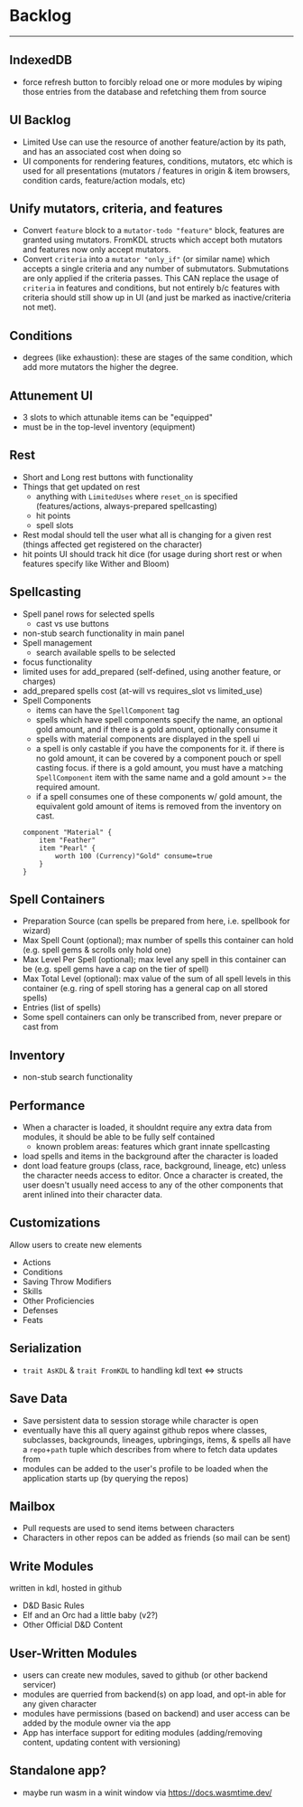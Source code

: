 # Backlog
-----

## IndexedDB
- force refresh button to forcibly reload one or more modules by wiping those entries from the database and refetching them from source

## UI Backlog
- Limited Use can use the resource of another feature/action by its path, and has an associated cost when doing so
- UI components for rendering features, conditions, mutators, etc which is used for all presentations (mutators / features in origin & item browsers, condition cards, feature/action modals, etc)

## Unify mutators, criteria, and features
- Convert `feature` block to a `mutator-todo "feature"` block, features are granted using mutators. FromKDL structs which accept both mutators and features now only accept mutators.
- Convert `criteria` into a `mutator "only_if"` (or similar name) which accepts a single criteria and any number of submutators. Submutations are only applied if the criteria passes. This CAN replace the usage of `criteria` in features and conditions, but not entirely b/c features with criteria should still show up in UI (and just be marked as inactive/criteria not met).

## Conditions
- degrees (like exhaustion): these are stages of the same condition, which add more mutators the higher the degree.

## Attunement UI
- 3 slots to which attunable items can be "equipped"
- must be in the top-level inventory (equipment)

## Rest
- Short and Long rest buttons with functionality
- Things that get updated on rest
	- anything with `LimitedUses` where `reset_on` is specified (features/actions, always-prepared spellcasting)
	- hit points
	- spell slots
- Rest modal should tell the user what all is changing for a given rest (things affected get registered on the character)
- hit points UI should track hit dice (for usage during short rest or when features specify like Wither and Bloom)

## Spellcasting
- Spell panel rows for selected spells
	- cast vs use buttons
- non-stub search functionality in main panel
- Spell management
	- search available spells to be selected
- focus functionality
- limited uses for add_prepared (self-defined, using another feature, or charges)
- add_prepared spells cost (at-will vs requires_slot vs limited_use)
- Spell Components
	- items can have the `SpellComponent` tag
	- spells which have spell components specify the name, an optional gold amount, and if there is a gold amount, optionally consume it
	- spells with material components are displayed in the spell ui
	- a spell is only castable if you have the components for it. if there is no gold amount, it can be covered by a component pouch or spell casting focus. if there is a gold amount, you must have a matching `SpellComponent` item with the same name and a gold amount >= the required amount.
	- if a spell consumes one of these components w/ gold amount, the equivalent gold amount of items is removed from the inventory on cast.
	```
	component "Material" {
		item "Feather"
		item "Pearl" {
			worth 100 (Currency)"Gold" consume=true
		}
	}
	```

## Spell Containers
- Preparation Source (can spells be prepared from here, i.e. spellbook for wizard)
- Max Spell Count (optional); max number of spells this container can hold (e.g. spell gems & scrolls only hold one)
- Max Level Per Spell (optional); max level any spell in this container can be (e.g. spell gems have a cap on the tier of spell)
- Max Total Level (optional): max value of the sum of all spell levels in this container (e.g. ring of spell storing has a general cap on all stored spells)
- Entries (list of spells)
- Some spell containers can only be transcribed from, never prepare or cast from

## Inventory
- non-stub search functionality

## Performance
- When a character is loaded, it shouldnt require any extra data from modules, it should be able to be fully self contained
	- known problem areas: features which grant innate spellcasting
- load spells and items in the background after the character is loaded
- dont load feature groups (class, race, background, lineage, etc) unless the character needs access to editor. Once a character is created, the user doesn't usually need access to any of the other components that arent inlined into their character data.

## Customizations
Allow users to create new elements
- Actions
- Conditions
- Saving Throw Modifiers
- Skills
- Other Proficiencies
- Defenses
- Feats

## Serialization
- `trait AsKDL` & `trait FromKDL` to handling kdl text <=> structs

## Save Data
- Save persistent data to session storage while character is open
- eventually have this all query against github repos where classes, subclasses, backgrounds, lineages, upbringings, items, & spells all have a `repo`+`path` tuple which describes from where to fetch data updates from
- modules can be added to the user's profile to be loaded when the application starts up (by querying the repos)

## Mailbox
- Pull requests are used to send items between characters
- Characters in other repos can be added as friends (so mail can be sent)

## Write Modules
written in kdl, hosted in github
- D&D Basic Rules
- Elf and an Orc had a little baby (v2?)
- Other Official D&D Content

## User-Written Modules
- users can create new modules, saved to github (or other backend servicer)
- modules are querried from backend(s) on app load, and opt-in able for any given character
- modules have permissions (based on backend) and user access can be added by the module owner via the app
- App has interface support for editing modules (adding/removing content, updating content with versioning)

## Standalone app?
- maybe run wasm in a winit window via https://docs.wasmtime.dev/

